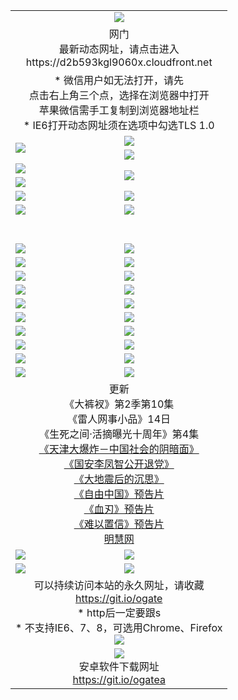 ﻿<table>
  <tr></tr>
  <tr><td colspan=2 align=center><img src="https://cloud.githubusercontent.com/assets/11880933/13434984/f430fae2-e012-11e5-814f-c2df1e82b247.jpg" /></td></tr>
  <tr><td colspan=2 align=center>网门<br>最新动态网址，请点击进入
<br>https://d2b593kgl9060x.cloudfront.net
    </td>
  </tr>
  <tr>
    <td colspan=2 align=center>* 微信用户如无法打开，请先<br>点击右上角三个点，选择在浏览器中打开<br>苹果微信需手工复制到浏览器地址栏
    <br>* IE6打开动态网址须在选项中勾选TLS 1.0</td>
  </tr>
  <tr>
    <td rowspan=2><a href="https://d2b593kgl9060x.cloudfront.net/ogUP.aspx?name=11DKC.mp4&list=11DKC" target="_blank"><img src="https://d2b593kgl9060x.cloudfront.net/Up/11DKC1.jpg" /></a></td> 
    <td><div><a href="https://d2b593kgl9060x.cloudfront.net/ogUP.aspx?name=LRWS.mp4&list=LRWS" target="_blank"><img src="https://d2b593kgl9060x.cloudfront.net/Up/LRWS.jpg" /></a></td>
   </tr>
  <tr>
    <td><a href="https://d2b593kgl9060x.cloudfront.net/ogNiceVedio.aspx" target="_blank"><img src="https://d2b593kgl9060x.cloudfront.net/Up/11TGKDY.jpg" /></a></td>
  </tr>
  <tr>
    <td><a href="https://d2b593kgl9060x.cloudfront.net/ogUP.aspx?name=JQR.mp4&count=2" target="_blank"><img src="https://d2b593kgl9060x.cloudfront.net/Up/JQR.jpg" /></a></td>   
    <td rowspan=2><a href="https://d2b593kgl9060x.cloudfront.net/ogUP.aspx?name=JP.mp4&count=9" target="_blank"><img src="https://d2b593kgl9060x.cloudfront.net/Up/JP.jpg" /></td>
  </tr>
  <tr>
    <td><a href="https://d2b593kgl9060x.cloudfront.net/ogUP.aspx?name=WH.mp4" target="_blank"><img src="https://d2b593kgl9060x.cloudfront.net/Up/WH.jpg" /></a></td>
  </tr>
  <tr>
    <td><a href="https://d2b593kgl9060x.cloudfront.net/ogUP.aspx?name=SSZJ.mp4&list=SSZJ" target="_blank"><img src="https://d2b593kgl9060x.cloudfront.net/Up/SSZJ.jpg" /></a></td>
    <td><a href="https://d2b593kgl9060x.cloudfront.net/ogUP.aspx?name=1XQK.mp4&count=13" target="_blank"><img src="https://d2b593kgl9060x.cloudfront.net/Up/1XQK.jpg" /></a</td>
  </tr>
  <tr>
    <td><a href="https://d2b593kgl9060x.cloudfront.net/ogUP.aspx?name=ZY.mp4&count=2015:16" target="_blank"><img src="https://d2b593kgl9060x.cloudfront.net/Up/ZY.jpg" /></a</td>
    <td><a href="https://d2b593kgl9060x.cloudfront.net/ogUP.aspx?name=XTFY.mp4&count=B:2,A:24" target="_blank"><img src="https://d2b593kgl9060x.cloudfront.net/Up/XTFY.jpg" /></a></td>
  </tr>
  <!--tr>
    <td><a href="https://d2b593kgl9060x.cloudfront.net/ogUP.aspx?name=1LYF.mp4&count=2" target="_blank"><img src="https://cloud.githubusercontent.com/assets/11880933/13720279/6f16eb48-e83f-11e5-9556-90e9d1e24d09.jpg" /></a></td>
    <td><a href="https://d2b593kgl9060x.cloudfront.net/ogUP.aspx?name=1ZGC.mp4&count=6" target="_blank"><img src="https://cloud.githubusercontent.com/assets/11880933/13720281/7e0c9044-e83f-11e5-915d-d63d593fef21.jpg" /></a></td>
  </tr>
  <tr>
    <td><a href="https://d2b593kgl9060x.cloudfront.net/ogUP.aspx?name=1ZKM.mp4&count=3&current=3" target="_blank"><img src="https://cloud.githubusercontent.com/assets/11880933/13720283/858f1954-e83f-11e5-800b-94708d4ce09e.jpg" /></a></td>  
    <td><a href="https://d2b593kgl9060x.cloudfront.net/ogUP.aspx?name=1WWY.mp4&count=6&current=6" target="_blank"><img src="https://cloud.githubusercontent.com/assets/11880933/13720286/8fb0ffa6-e83f-11e5-8873-bfd1abd9ad97.jpg" /></a></td>
  </tr>
  <tr>
    <td><a href="https://d2b593kgl9060x.cloudfront.net/ogUP.aspx?name=10JGY.mp4&count=3" target="_blank"><img src="https://cloud.githubusercontent.com/assets/11880933/13720287/99e41986-e83f-11e5-9be2-70cc7ff44cf6.jpg" /></a></td>
    <td><a href="https://d2b593kgl9060x.cloudfront.net/ogUP.aspx?name=10CYS.mp4&count=2" target="_blank"><img src="https://cloud.githubusercontent.com/assets/11880933/13720292/a531a128-e83f-11e5-88ec-42f8d394e971.jpg" /></a></td>
  </tr-->
  <tr height="40">
  </tr>
  <tr>
    <td><a href="https://d2b593kgl9060x.cloudfront.net/ogUP.aspx?name=4SQQ.mp4&list=4SQQ" target="_blank"><img src="https://d2b593kgl9060x.cloudfront.net/Up/4SQQ0.jpg"/></a></td>
    <td><a href="https://d2b593kgl9060x.cloudfront.net/ogUP.aspx?name=4SHQ.mp4&list=4SHQ" target="_blank"><img src="https://d2b593kgl9060x.cloudfront.net/Up/4SHQ0.jpg"/></a></td>
  </tr>
  <tr>
    <td><a href="https://d2b593kgl9060x.cloudfront.net/ogUP.aspx?name=4SZG.mp4&list=4SZG" target="_blank"><img src="https://d2b593kgl9060x.cloudfront.net/Up/4SZG0.jpg"/></a></td>
    <td><a href="https://d2b593kgl9060x.cloudfront.net/ogUP.aspx?name=4SDJ.mp4&list=4SDJ" target="_blank"><img src="https://d2b593kgl9060x.cloudfront.net/Up/4SDJ0.jpg"/></a></td>
  </tr>
  <tr>
    <td><a href="https://d2b593kgl9060x.cloudfront.net/ogUP.aspx?name=4SGX.mp4&list=4SGX" target="_blank"><img src="https://d2b593kgl9060x.cloudfront.net/Up/4SGX0.jpg"/></a></td>
    <td><a href="https://d2b593kgl9060x.cloudfront.net/ogUP.aspx?name=4SHD.mp4&list=4SHD" target="_blank"><img src="https://d2b593kgl9060x.cloudfront.net/Up/4SHD0.jpg"/></a></td>
  </tr>
  <tr>
    <td><a href="https://d2b593kgl9060x.cloudfront.net/ogUP.aspx?name=4CTX.mp4&list=4CTX" target="_blank"><img src="https://d2b593kgl9060x.cloudfront.net/Up/4CTX0.jpg"/></a></td>
    <td><a href="https://d2b593kgl9060x.cloudfront.net/ogUP.aspx?name=4CWZ.mp4&list=4CWZ" target="_blank"><img src="https://d2b593kgl9060x.cloudfront.net/Up/4CWZ0.jpg"/></a></td>
  </tr>
  <tr>
    <td><a href="https://d2b593kgl9060x.cloudfront.net/onUP.aspx?name=https://d1qhweuvr3wm0g.cloudfront.net/" target="_blank"><img src="https://d2b593kgl9060x.cloudfront.net/Up/0DTW.jpg"/></a></td>
    <td><a href="https://d2b593kgl9060x.cloudfront.net/onUP.aspx?name=https://d240ns8up8earz.cloudfront.net/acenter/" target="_blank"><img src="https://d2b593kgl9060x.cloudfront.net/Up/0TDW.jpg" /></a></td>
  </tr>
  <tr>
    <td><a href="https://d2b593kgl9060x.cloudfront.net/onUP.aspx?name=https://d4508d6vomz2p.cloudfront.net/gb/nsc413.htm" target="_blank"><img src="https://d2b593kgl9060x.cloudfront.net/Up/0DJY.jpg" /></a></td>
    <td><a href="https://d2b593kgl9060x.cloudfront.net/onUP.aspx?name=https://d3bxwq7vzudb5l.cloudfront.net/xtr/gb/prog204.html" target="_blank"><img src="https://d2b593kgl9060x.cloudfront.net/Up/0XTR.jpg" /></a></td>
  </tr>
  <tr>
    <td><a href="https://d2b593kgl9060x.cloudfront.net/onUP.aspx?name=https://d3aj00iefsmfgc.cloudfront.net/" target="_blank"><img src="https://d2b593kgl9060x.cloudfront.net/Up/0MHW.jpg" /></a></td>
    <td><a href="https://d2b593kgl9060x.cloudfront.net/onUP.aspx?name=https://d1sbg9daat0zu5.cloudfront.net/" target="_blank"><img src="https://d2b593kgl9060x.cloudfront.net/Up/0ZJW.jpg" /></a></td>
  </tr>
  <tr>
    <td><a href="https://d2b593kgl9060x.cloudfront.net/ogUP.aspx?name=0FG.zip" target="_blank"><img src="https://d2b593kgl9060x.cloudfront.net/Up/0FG.jpg" /></a></td>
    <td><a href="https://d2b593kgl9060x.cloudfront.net/ogUP.aspx?name=0FGA.apk" target="_blank"><img src="https://d2b593kgl9060x.cloudfront.net/Up/0FGA.jpg" /></a></td>
  </tr>
  <tr>
    <td><a href="https://d2b593kgl9060x.cloudfront.net/ogUP.aspx?name=0U.zip" target="_blank"><img src="https://d2b593kgl9060x.cloudfront.net/Up/0U.jpg" /></a></td>
    <td><a href="https://d2b593kgl9060x.cloudfront.net/ogUP.aspx?name=0UA.apk" target="_blank"><img src="https://d2b593kgl9060x.cloudfront.net/Up/0UA.jpg" /></a></td>
  </tr>
  <tr>
    <td><a href="https://d2b593kgl9060x.cloudfront.net/ogUP.aspx?name=0iPPOTV.zip" target="_blank"><img src="https://d2b593kgl9060x.cloudfront.net/Up/0iPPOTV.jpg" /></a></td>
    <td><a href="https://d2b593kgl9060x.cloudfront.net/ogUP.aspx?name=0iNTD.apk" target="_blank"><img src="https://d2b593kgl9060x.cloudfront.net/Up/0iNTD.jpg" /></a></td>
  </tr>
  <tr>
    <td colspan=2 align=center>更新<br>
      《大裤衩》第2季第10集<br>
      《雷人网事小品》14日<br>
      《生死之间·活摘曝光十周年》第4集</a><br>
      <a href="https://d2b593kgl9060x.cloudfront.net/ogUP.aspx?name=4TJDBZ.mp4" target="_blank">《天津大爆炸－中国社会的阴暗面》</a><br>
      <a href="https://d2b593kgl9060x.cloudfront.net/ogUP.aspx?name=4LFZ.mp4" target="_blank">《国安李凤智公开退党》</a><br>
      <a href="https://d2b593kgl9060x.cloudfront.net/ogUP.aspx?name=4DDZHDCS.mp4" target="_blank">《大地震后的沉思》</a><br>
      <a href="https://d2b593kgl9060x.cloudfront.net/ogUP.aspx?name=11ZYZG0.mp4" target="_blank">《自由中国》预告片</a><br>
      <a href="https://d2b593kgl9060x.cloudfront.net/ogUP.aspx?name=11XR.mp4" target="_blank">《血刃》预告片</a><br>
      <a href="https://d2b593kgl9060x.cloudfront.net/ogUP.aspx?name=11NYZX.mp4&count=2" target="_blank">《难以置信》预告片</a><br>
      <a href="https://d2b593kgl9060x.cloudfront.net/onUP.aspx?name=https://www.minghui.org/" target="_blank">明慧网</a></td>
    </td>
  </tr>
  <tr>
    <td><a href="https://d2b593kgl9060x.cloudfront.net/ogNice.aspx" target="_blank"><img src="https://cloud.githubusercontent.com/assets/11880933/13720378/f84bb392-e841-11e5-8739-815049dd6ff8.jpg" /></a></td>
    <td><a href="https://d2b593kgl9060x.cloudfront.net/onCO.aspx?ob=600%E4%BA%8B%E7%89%A9&op=%E5%A2%9E%E5%88%A0%E6%94%B9&args=WH1~%23%E7%B1%BB%E5%9E%8B6%E6%96%B0%E9%97%BB%7c%23%E7%B1%BB%E5%9E%8B6%E8%AF%84%E8%AE%BA&mode=" target="_blank"><img src="https://cloud.githubusercontent.com/assets/11880933/13720380/04d76a16-e842-11e5-8833-e627daa88802.jpg" /></a></td> 
  </tr>
  <tr>
    <td><a href="https://d2b593kgl9060x.cloudfront.net/ogDY.aspx" target="_blank"><img src="https://cloud.githubusercontent.com/assets/11880933/13720384/11817090-e842-11e5-9571-7dc2f1af9f42.jpg" /></a></td>
    <td><a href="https://d2b593kgl9060x.cloudfront.net/ogST.aspx" target="_blank"><img src="https://cloud.githubusercontent.com/assets/11880933/13720385/1467ea3c-e842-11e5-86df-c96c9a556aaf.jpg" /></a></td> 
  </tr>
  <!--tr>
    <td colspan=2 align=center>
      <微信可扫描以下临时二维码<br/>https://bit.ly/1mBQHW8<br/><a href="https://d2b593kgl9060x.cloudfront.net/Up/0WMGDL3.png" target="_blank"><img src="https://d2b593kgl9060x.cloudfront.net/Up/0WMGD3.png"/></a>
  </tr-->
  <tr>
    <td colspan=2 align=center>可以持续访问本站的永久网址，请收藏<br/><a href="https://git.io/ogate" target="_blank">https://git.io/ogate</a><br/>* http后一定要跟s<br/>* 不支持IE6、7、8，可选用Chrome、Firefox<br/><a href="https://d2b593kgl9060x.cloudfront.net/Up/0WMGDL2.png" target="_blank"><img src="https://d2b593kgl9060x.cloudfront.net/Up/0WMGD2.png"/></a></td>
  </tr>
  <tr>
    <td colspan=2 align=center><a href="https://d2b593kgl9060x.cloudfront.net/ogUP.aspx?name=0oGate.apk" target="_blank"><img src="https://cloud.githubusercontent.com/assets/11880933/13720399/75e143ee-e842-11e5-9f0a-1421f423c80f.jpg" /></a><br>安卓软件下载网址<br><a href="https://git.io/ogatea">https://git.io/ogatea</a></td>
  </tr>
  <!--tr>
    <td colspan=2 align=center>可能失效的动态网址
    </td>
  </tr-->
</table>
